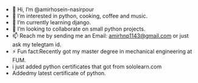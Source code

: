 - 👋 Hi, I’m @amirhosein-nasirpour
- 👀 I’m interested in python, cooking, coffee and music.
- 🌱 I’m currently learning django.
- 💞️ I’m looking to collaborate on small python projects.
- 📫 Reach me by sending me an Email: amirhnp1143@gmail.com or just ask my telegtam id.
- ⚡ Fun fact:Recently got my master degree in mechanical engineering at FUM.
- i just added python certificates that got from sololearn.com
- Addedmy latest certificate of python.

<!---
amirhosein-nasirpour/amirhosein-nasirpour is a ✨ special ✨ repository because its `README.md` (this file) appears on your GitHub profile.
You can click the Preview link to take a look at your changes.
--->
